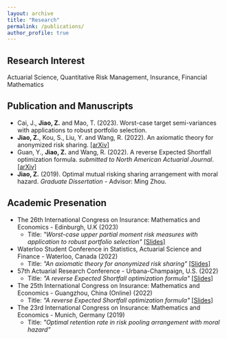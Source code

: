 ```yaml
---
layout: archive
title: "Research"
permalink: /publications/
author_profile: true
---
```


<h2>Research Interest</h2>
Actuarial Science, Quantitative Risk Management, Insurance, Financial Mathematics

<h2>Publication and Manuscripts</h2>

* Cai, J., <b>Jiao, Z.</b> and Mao, T. (2023). Worst-case target semi-variances with applications to robust portfolio selection.
* <b>Jiao, Z.</b>, Kou, S., Liu, Y. and Wang, R. (2022). An axiomatic theory for anonymized risk sharing. [[arXiv]](https://arxiv.org/abs/2208.07533)
* Guan, Y., <b>Jiao, Z.</b> and Wang, R. (2022). A reverse Expected Shortfall optimization formula. <i>submitted to North American Actuarial Journal</i>. [[arXiv]](https://arxiv.org/abs/2203.02599)
* <b>Jiao, Z.</b> (2019). Optimal mutual risking sharing arrangement with moral hazard. <i>Graduate Dissertation</i> - Advisor: Ming Zhou.

<h2>Academic Presenation</h2>

* The 26th International Congress on Insurance: Mathematics and Economics - Edinburgh, U.K (2023)
  * Title: <i>"Worst-case upper partial moment risk measures with application to robust portfolio selection"</i>  [[Slides]](http://zhanyij.github.io/files/26th_ime.pdf)
* Waterloo Student Conference in Statistics, Actuarial Science and Finance - Waterloo, Canada (2022)
  * Title: <i>"An axiomatic theory for anonymized risk sharing"</i>  [[Slides]](http://zhanyij.github.io/files/uw.pdf)
* 57th Actuarial Research Conference - Urbana-Champaign, U.S. (2022)
  * Title: <i>"A reverse Expected Shortfall optimization formula"</i>  [[Slides]](http://zhanyij.github.io/files/57th_arc.pdf)
* The 25th International Congress on Insurance: Mathematics and Economics - Guangzhou, China (Online) (2022)
  * Title: <i>"A reverse Expected Shortfall optimization formula"</i>  [[Slides]](http://zhanyij.github.io/files/25th_ime.pdf)
* The 23rd International Congress on Insurance: Mathematics and Economics - Munich, Germany (2019)
  * Title: <i>"Optimal retention rate in risk pooling arrangement with moral hazard"</i>
